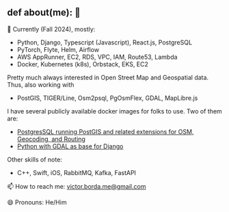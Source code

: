 ## def about(me): 👋

🔭 Currently (Fall 2024), mostly:
- Python, Django, Typescript (Javascript), React.js, PostgreSQL
- PyTorch, Flyte, Helm, Airflow
- AWS AppRunner, EC2, RDS, VPC, IAM, Route53, Lambda
- Docker, Kubernetes (k8s), Orbstack, EKS, EC2

Pretty much always interested in Open Street Map and Geospatial data. Thus, also working with
- PostGIS, TIGER/Line, Osm2psql, PgOsmFlex, GDAL, MapLibre.js

I have several publicly available docker images for folks to use. Two of them are:
- [PostgresSQL running PostGIS and related extensions for OSM, Geocoding, and Routing](https://hub.docker.com/r/therapeuticyoga/postgis-osm-geo-route-amd)
- [Python with GDAL as base for Django](https://hub.docker.com/r/therapeuticyoga/django-geo-base-amd)

Other skills of note:
- C++, Swift, iOS, RabbitMQ, Kafka, FastAPI

📫 How to reach me: victor.borda.me@gmail.com

😄 Pronouns: He/Him
